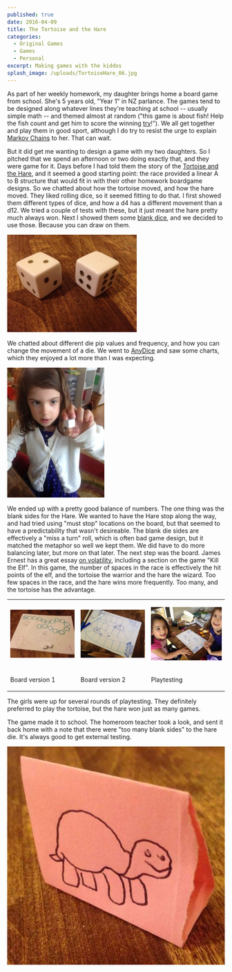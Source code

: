 ```yaml
---
published: true
date: 2016-04-09
title: The Tortoise and the Hare
categories:
  - Original Games
  - Games
  - Personal
excerpt: Making games with the kiddos
splash_image: /uploads/TortoiseHare_06.jpg
---
```

As part of her weekly homework, my daughter brings home a board game from school. She's 5 years old, "Year 1" in NZ parlance. The games tend to be designed along whatever lines they're teaching at school -- usually simple math -- and themed almost at random ("this game is about fish! Help the fish count and get him to score the winning [try](https://en.wikipedia.org/wiki/Try)!"). We all get together and play them in good sport, although I do try to resist the urge to explain [Markov Chains](https://en.wikipedia.org/wiki/Markov_chain) to her. That can wait.

But it did get me wanting to design a game with my two daughters. So I pitched that we spend an afternoon or two doing exactly that, and they were game for it. Days before I had told them the story of the [Tortoise and the Hare](https://en.wikipedia.org/wiki/The_Tortoise_and_the_Hare), and it seemed a good starting point: the race provided a linear A to B structure that would fit in with their other homework boardgame designs. So we chatted about how the tortoise moved, and how the hare moved. They liked rolling dice, so it seemed fitting to do that. I first showed them different types of dice, and how a d4 has a different movement than a d12. We tried a couple of tests with these, but it just meant the hare pretty much always won. Next I showed them some [blank dice](http://amzn.to/28NMdQl), and we decided to use those. Because you can draw on them.

![](/uploads/TortoiseHare_03.jpg)

We chatted about different die pip values and frequency, and how you can change the movement of a die. We went to [AnyDice](http://www.anydice.com) and saw some charts, which they enjoyed a lot more than I was expecting.

![](/uploads/TortoiseHare_06.jpg)

We ended up with a pretty good balance of numbers. The one thing was the blank sides for the Hare. We wanted to have the Hare stop along the way, and had tried using "must stop" locations on the board, but that seemed to have a predictability that wasn't desireable. The blank die sides are effectively a "miss a turn" roll, which is often bad game design, but it matched the metaphor so well we kept them. We did have to do more balancing later, but more on that later. The next step was the board. James Ernest has a great essay [on volatility](http://www.cheapass.com/node/103), including a section on the game "Kill the Elf". In this game, the number of spaces in the race is effectively the hit points of the elf, and the tortoise the warrior and the hare the wizard. Too few spaces in the race, and the hare wins more frequently. Too many, and the tortoise has the advantage.

<table style="minWidth: 75px"><colgroup><col><col><col></colgroup><tbody><tr><th colspan="1" rowspan="1"><p><img src="/uploads/TortoiseHare_02.jpg" alt=""></p></th><th colspan="1" rowspan="1"><p><img src="/uploads/TortoiseHare_04.jpg" alt=""></p></th><th colspan="1" rowspan="1"><p><img src="/uploads/TortoiseHare_05.jpg" alt=""></p></th></tr><tr><td colspan="1" rowspan="1"><p>Board version 1</p></td><td colspan="1" rowspan="1"><p>Board version 2</p></td><td colspan="1" rowspan="1"><p>Playtesting</p></td></tr></tbody></table>

The girls were up for several rounds of playtesting. They definitely preferred to play the tortoise, but the hare won just as many games.

The game made it to school. The homeroom teacher took a look, and sent it back home with a note that there were "too many blank sides" to the hare die. It's always good to get external testing.

![](/uploads/TortoiseHare_01.jpg)